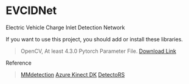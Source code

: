 # EVCIDNet
Electric Vehicle Charge Inlet Detection Network

If you want to use this project, you should add or install these libraries.
> OpenCV, At least 4.3.0
> Pytorch Parameter File. [Download Link](tobeannoucned.com)

Reference
> [MMdetection](https://github.com/open-mmlab/mmdetection)
> [Azure Kinect DK](https://docs.microsoft.com/ko-kr/azure/kinect-dk/)
> [DetectoRS](https://github.com/joe-siyuan-qiao/DetectoRS)
